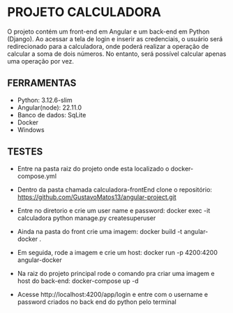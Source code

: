 # PROJETO CALCULADORA
O projeto contém um front-end em Angular e um back-end em Python (Django). 
Ao acessar a tela de login e inserir as credenciais, o usuário será redirecionado para a calculadora, 
onde poderá realizar a operação de calcular a soma de dois números. No entanto, 
será possível calcular apenas uma operação por vez.


## FERRAMENTAS
- Python: 3.12.6-slim
- Angular(node): 22.11.0
- Banco de dados: SqLite
- Docker
- Windows

## TESTES
- Entre na pasta raiz do projeto onde esta localizado o docker-compose.yml

- Dentro da pasta chamada calculadora-frontEnd clone o repositório: https://github.com/GustavoMatos13/angular-project.git
- Entre no diretorio e crie um user name e password: docker exec -it calculadora python manage.py createsuperuser
- Ainda na pasta do front crie uma imagem: docker build -t angular-docker .
- Em seguida, rode a imagem e crie um host: docker run -p 4200:4200 angular-docker 
- Na raiz do projeto principal rode o comando pra criar uma imagem e host do back-end: docker-compose up -d
- Acesse http://localhost:4200/app/login e entre com o username e password criados no back end do python pelo terminal
